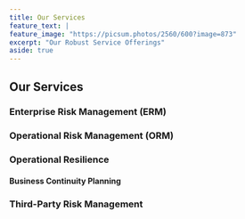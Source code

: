```yaml
---
title: Our Services
feature_text: |
feature_image: "https://picsum.photos/2560/600?image=873"
excerpt: "Our Robust Service Offerings"
aside: true
---
```


## Our Services

### Enterprise Risk Management (ERM)

### Operational Risk Management (ORM)

### Operational Resilience

#### Business Continuity Planning

### Third-Party Risk Management

